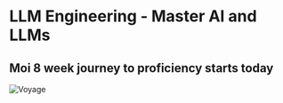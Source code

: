 # LLM Engineering - Master AI and LLMs

## Moi 8 week journey to proficiency starts today

![Voyage](voyage.jpg)

